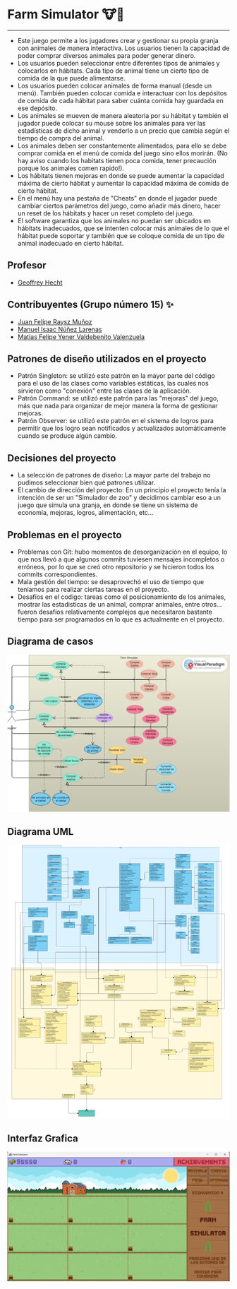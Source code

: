 # Farm Simulator 🐮🧺
---
* Este juego permite a los jugadores crear y gestionar su propia granja con animales de manera interactiva. Los usuarios tienen la capacidad de poder comprar diversos animales para poder generar dinero.
* Los usuarios pueden seleccionar entre diferentes tipos de animales y colocarlos en hábitats. Cada tipo de animal tiene un cierto tipo de comida de la que puede alimentarse.
* Los usuarios pueden colocar animales de forma manual (desde un menú). También pueden colocar comida e interactuar con los depósitos de comida de cada hábitat para saber cuánta comida hay guardada en ese depósito.
* Los animales se mueven de manera aleatoria por su hábitat y también el jugador puede colocar su mouse sobre los animales para ver las estadísticas de dicho animal y venderlo a un precio que cambia según el tiempo de compra del animal.
* Los animales deben ser constantemente alimentados, para ello se debe comprar comida en el menú de comida del juego sino ellos morirán. (No hay aviso cuando los habitats tienen poca comida, tener precaución porque los animales comen rapido!).
* Los hábitats tienen mejoras en donde se puede aumentar la capacidad máxima de cierto hábitat y aumentar la capacidad máxima de comida de cierto hábitat.
* En el menú hay una pestaña de "Cheats" en donde el jugador puede cambiar ciertos parámetros del juego, como añadir más dinero, hacer un reset de los hábitats y hacer un reset completo del juego.
* El software garantiza que los animales no puedan ser ubicados en hábitats inadecuados, que se intenten colocar más animales de lo que el hábitat puede soportar y también que se coloque comida de un tipo de animal inadecuado en cierto hábitat.


## Profesor 

* [Geoffrey Hecht](https://github.com/GeoffreyHecht)

## Contribuyentes (Grupo número 15) ✨ 
* [Juan Felipe Raysz Muñoz](https://github.com/Kingsephir)
* [Manuel Isaac Núñez Larenas](https://github.com/sshiro0)
* [Matias Felipe Yener Valdebenito Valenzuela](https://github.com/Mazulini)

## Patrones de diseño utilizados en el proyecto
* Patrón Singleton: se utilizó este patrón en la mayor parte del código para el uso de las clases como variables estáticas, las cuales nos sirvieron como "conexión" entre las clases de la aplicación.
* Patrón Command: se utilizó este patrón para las "mejoras" del juego, más que nada para organizar de mejor manera la forma de gestionar mejoras.
* Patrón Observer: se utilizó este patrón en el sistema de logros para permitir que los logro sean notificados y actualizados automáticamente cuando se produce algún cambio.

 ## Decisiones del proyecto
 * La selección de patrones de diseño: La mayor parte del trabajo no pudimos seleccionar bien qué patrones utilizar.
 * El cambio de dirección del proyecto: En un principio el proyecto tenía la intención de ser un "Simulador de zoo" y decidimos cambiar eso a un juego que simula una granja, en donde se tiene un sistema de economía, mejoras, logros, alimentación, etc...  
 
 ## Problemas en el proyecto
 * Problemas con Git: hubo momentos de desorganización en el equipo, lo que nos llevó a que algunos commits tuviesen mensajes incompletos o erróneos, por lo que se creó otro repositorio y se hicieron todos los commits correspondientes.
 * Mala gestión del tiempo: se desaprovechó el uso de tiempo que teníamos para realizar ciertas tareas en el proyecto.
 * Desafíos en el codigo: tareas como el posicionamiento de los animales, mostrar las estadisticas de un animal, comprar animales, entre otros... fueron desafíos relativamente complejos que necesitaron bastante tiempo para ser programados en lo que es actualmente en el proyecto.

 ## Diagrama de casos
 ![Diagrama](https://github.com/Kingsephir/Farm-Simulator/blob/main/CaseDiagram.png)


 ## Diagrama UML
 ![Diagrama](https://github.com/Kingsephir/Farm-Simulator/blob/main/FarmSimulatorUML.png)


 ## Interfaz Grafica
 ![Imagen](https://github.com/Kingsephir/Farm-Simulator/blob/main/ImagenInterfaz.png)
